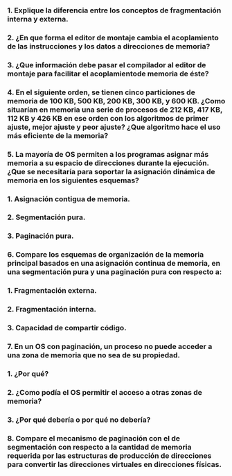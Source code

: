 ### 1. Explique la diferencia entre los conceptos de fragmentación interna y externa.
### 2. ¿En que forma el editor de montaje cambia el acoplamiento de las instrucciones y los datos a direcciones de memoria?
### 3. ¿Que información debe pasar el compilador al editor de montaje para facilitar el acoplamientode memoria de éste?
### 4. En el siguiente orden, se tienen cinco particiones de memoria de 100 KB, 500 KB, 200 KB, 300 KB, y 600 KB. ¿Como situarían en memoria una serie de procesos de 212 KB, 417 KB, 112 KB y 426 KB en ese orden con los algoritmos de primer ajuste, mejor ajuste y peor ajuste? ¿Que algoritmo hace el uso más eficiente de la memoria?
### 5. La mayoría de OS permiten a los programas asignar más memoria a su espacio de direcciones durante la ejecución. ¿Que se necesitaría para soportar la asignación dinámica de memoria en los siguientes esquemas?
### 1. Asignación contigua de memoria.
### 2. Segmentación pura.
### 3. Paginación pura.
### 6. Compare los esquemas de organización de la memoria principal basados en una asignación continua de memoria, en una segmentación pura y una paginación pura con respecto a:
### 1. Fragmentación externa.
### 2. Fragmentación interna.
### 3. Capacidad de compartir código.
### 7. En un OS con paginación, un proceso no puede acceder a una zona de memoria que no sea de su propiedad.
### 1. ¿Por qué?
### 2. ¿Como podía el OS permitir el acceso a otras zonas de memoria?
### 3. ¿Por qué debería o por qué no debería?
### 8. Compare el mecanismo de paginación con el de segmentación con respecto a la cantidad de memoria requerida por las estructuras de producción de direcciones para convertir las direcciones virtuales en direcciones físicas.
